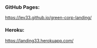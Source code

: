 ### GitHub Pages:
https://lev33.github.io/green-corp-landing/

### Heroku:
https://landing33.herokuapp.com/